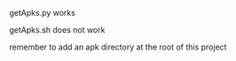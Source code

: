 getApks.py works

getApks.sh does not work

remember to add an apk directory at the root of this project
